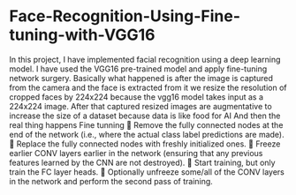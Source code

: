 # Face-Recognition-Using-Fine-tuning-with-VGG16
In this project, I have implemented facial recognition using a deep learning model. I have used the VGG16 pre-trained model and apply fine-tuning network surgery. Basically what happened is after the image is captured from the camera and the face is extracted from it we resize the resolution of cropped faces by 224x224 because the vgg16 model takes input as a 224x224 image.  After that captured resized images are augmentative to increase the size of a dataset because data is like food for AI  And then the real thing happens Fine tunning   Remove the fully connected nodes at the end of the network (i.e., where the actual class label predictions are made).  Replace the fully connected nodes with freshly initialized ones.  Freeze earlier CONV layers earlier in the network (ensuring that any previous features learned by the CNN are not destroyed).  Start training, but only train the FC layer heads.  Optionally unfreeze some/all of the CONV layers in the network and perform the second pass of training.
